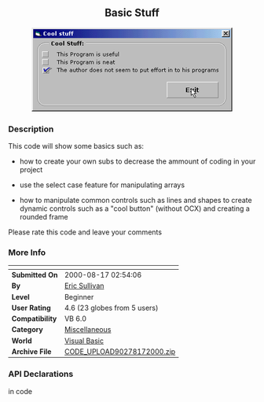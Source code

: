 ﻿<div align="center">

## Basic Stuff

<img src="PIC2000817310372165.gif">
</div>

### Description

This code will show some basics such as:<p><p>

* how to create your own subs to decrease the ammount of coding in your project

<P><P>

* use the select case feature for manipulating arrays

<P><P>

* how to manipulate common controls such as lines and shapes to create dynamic controls such as a "cool button" (without OCX) and creating a rounded frame

<P><P>

Please rate this code and leave your comments
 
### More Info
 


<span>             |<span>
---                |---
**Submitted On**   |2000-08-17 02:54:06
**By**             |[Eric Sullivan](https://github.com/Planet-Source-Code/PSCIndex/blob/master/ByAuthor/eric-sullivan.md)
**Level**          |Beginner
**User Rating**    |4.6 (23 globes from 5 users)
**Compatibility**  |VB 6\.0
**Category**       |[Miscellaneous](https://github.com/Planet-Source-Code/PSCIndex/blob/master/ByCategory/miscellaneous__1-1.md)
**World**          |[Visual Basic](https://github.com/Planet-Source-Code/PSCIndex/blob/master/ByWorld/visual-basic.md)
**Archive File**   |[CODE\_UPLOAD90278172000\.zip](https://github.com/Planet-Source-Code/eric-sullivan-basic-stuff__1-10743/archive/master.zip)

### API Declarations

in code





